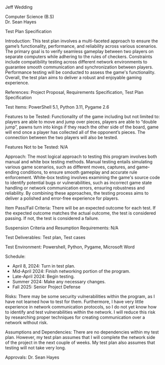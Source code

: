 Jeff Wedding

Computer Science (B.S)  
Dr. Sean Hayes

Test Plan Specification

Introduction: This test plan involves a multi-faceted approach to ensure the game’s functionality, performance, and reliability across various scenarios. The primary goal is to verify seamless gameplay between two players on separate computers while adhering to the rules of checkers. Constraints include compatibility testing across different network environments to guarantee smooth communication and synchronization between players. Performance testing will be conducted to assess the game's functionality. Overall, the test plan aims to deliver a robust and enjoyable gaming experience.

References: Project Proposal, Requirements Specification, Test Plan Specification

Test Items: PowerShell 5.1, Python 3.11, Pygame 2.6

Features to be Tested: Functionality of the game including but not limited to: players are able to move and jump over pieces, players are able to “double jump”, pawns turn into kings if they reach the other side of the board, game will end once a player has collected all of the opponent’s pieces. The connection between the two players will also be tested.

Features Not to be Tested: N/A

Approach: The most logical approach to testing this program involves both manual and white box testing methods. Manual testing entails simulating various game scenarios, such as different moves, captures, and game-ending conditions, to ensure smooth gameplay and accurate rule enforcement. White-box testing involves examining the game's source code to identify potential bugs or vulnerabilities, such as incorrect game state handling or network communication errors, ensuring robustness and reliability. By combining these approaches, the testing process aims to deliver a polished and error-free experience for players.

Item Pass/Fail Criteria: There will be an expected outcome for each test. If the expected outcome matches the actual outcome, the test is considered passing. If not, the test is considered a failure.

Suspension Criteria and Resumption Requirements: N/A

Test Deliverables: Test plan, Test cases

Test Environment: Powershell, Python, Pygame, Microsoft Word

Schedule:

- April 8, 2024: Turn in test plan.
- Mid-April 2024: Finish networking portion of the program.
- Late-April 2024: Begin testing.
- Summer 2024: Make any necessary changes.
- Fall 2025: Senior Project Defense

Risks: There may be some security vulnerabilities within the program, as I have not learned how to test for them. Furthermore, I have very little experience in network communication protocols, so I do not yet know how to identify and test vulnerabilities within the network. I will reduce this risk by researching proper techniques for creating communication over a network without risk.

Assumptions and Dependencies: There are no dependencies within my test plan. However, my test plan assumes that I will complete the network side of the project in the next couple of weeks. My test plan also assumes that testing will not take very long.

Approvals: Dr. Sean Hayes